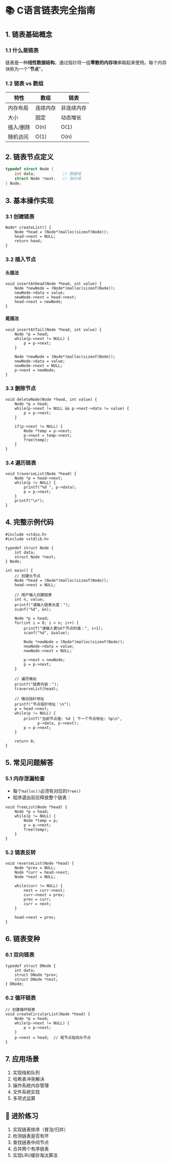 # 📚 C语言链表完全指南

## 1. 链表基础概念

### 1.1 什么是链表
链表是一种**线性数据结构**，通过指针将一组**零散的内存块**串联起来使用。每个内存块称为一个"**节点**"。

### 1.2 链表 vs 数组
| 特性      | 数组     | 链表       |
| --------- | -------- | ---------- |
| 内存布局  | 连续内存 | 非连续内存 |
| 大小      | 固定     | 动态增长   |
| 插入/删除 | O(n)     | O(1)       |
| 随机访问  | O(1)     | O(n)       |

## 2. 链表节点定义

```c
typedef struct Node {
    int data;            // 数据域
    struct Node *next;   // 指针域
} Node;
```

## 3. 基本操作实现

### 3.1 创建链表

```
Node* createList() {
    Node *head = (Node*)malloc(sizeof(Node));
    head->next = NULL;
    return head;
}
```

### 3.2 插入节点

#### 头插法

```
void insertAtHead(Node *head, int value) {
    Node *newNode = (Node*)malloc(sizeof(Node));
    newNode->data = value;
    newNode->next = head->next;
    head->next = newNode;
}
```

#### 尾插法

```
void insertAtTail(Node *head, int value) {
    Node *p = head;
    while(p->next != NULL) {
        p = p->next;
    }
    
    Node *newNode = (Node*)malloc(sizeof(Node));
    newNode->data = value;
    newNode->next = NULL;
    p->next = newNode;
}
```

### 3.3 删除节点

```
void deleteNode(Node *head, int value) {
    Node *p = head;
    while(p->next != NULL && p->next->data != value) {
        p = p->next;
    }
    
    if(p->next != NULL) {
        Node *temp = p->next;
        p->next = temp->next;
        free(temp);
    }
}
```

### 3.4 遍历链表

```
void traverseList(Node *head) {
    Node *p = head->next;
    while(p != NULL) {
        printf("%d ", p->data);
        p = p->next;
    }
    printf("\n");
}
```

## 4. 完整示例代码

```
#include <stdio.h>
#include <stdlib.h>

typedef struct Node {
    int data;
    struct Node *next;
} Node;

int main() {
    // 创建头节点
    Node *head = (Node*)malloc(sizeof(Node));
    head->next = NULL;
    
    // 用户输入创建链表
    int n, value;
    printf("请输入链表长度：");
    scanf("%d", &n);
    
    Node *p = head;
    for(int i = 0; i < n; i++) {
        printf("请输入第%d个节点的值：", i+1);
        scanf("%d", &value);
        
        Node *newNode = (Node*)malloc(sizeof(Node));
        newNode->data = value;
        newNode->next = NULL;
        
        p->next = newNode;
        p = p->next;
    }
    
    // 遍历输出
    printf("链表内容：");
    traverseList(head);
    
    // 输出指针地址
    printf("节点指针地址：\n");
    p = head->next;
    while(p != NULL) {
        printf("当前节点值: %d | 下一个节点地址: %p\n", 
              p->data, p->next);
        p = p->next;
    }
    
    return 0;
}
```

## 5. 常见问题解答

### 5.1 内存泄漏检查

- 每个`malloc()`必须有对应的`free()`
- 程序退出前应释放整个链表：

```
void freeList(Node *head) {
    Node *p = head;
    while(p != NULL) {
        Node *temp = p;
        p = p->next;
        free(temp);
    }
}
```

### 5.2 链表反转

```
void reverseList(Node *head) {
    Node *prev = NULL;
    Node *curr = head->next;
    Node *next = NULL;
    
    while(curr != NULL) {
        next = curr->next;
        curr->next = prev;
        prev = curr;
        curr = next;
    }
    
    head->next = prev;
}
```

## 6. 链表变种

### 6.1 双向链表

```
typedef struct DNode {
    int data;
    struct DNode *prev;
    struct DNode *next;
} DNode;
```

### 6.2 循环链表

```
// 创建循环链表
void createCircularList(Node *head) {
    Node *p = head;
    while(p->next != NULL) {
        p = p->next;
    }
    p->next = head;  // 尾节点指向头节点
}
```

## 7. 应用场景

1. 实现栈和队列
2. 哈希表冲突解决
3. 操作系统内存管理
4. 文件系统实现
5. 多项式运算

## 🚀 进阶练习

1. 实现链表排序（冒泡/归并）
2. 检测链表是否有环
3. 查找链表中间节点
4. 合并两个有序链表
5. 实现LRU缓存淘汰算法